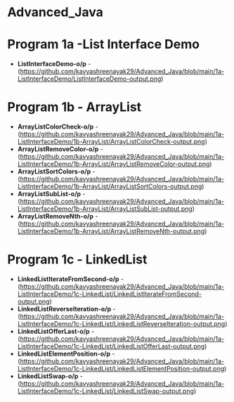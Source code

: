 # Advanced_Java
# Program 1a -List Interface Demo
- **ListInterfaceDemo-o/p** -(https://github.com/kavyashreenayak29/Advanced_Java/blob/main/1a-ListInterfaceDemo/ListInterfaceDemo-output.png)
# Program 1b - ArrayList
- **ArrayListColorCheck-o/p** -(https://github.com/kavyashreenayak29/Advanced_Java/blob/main/1a-ListInterfaceDemo/1b-ArrayList/ArrayListColorCheck-output.png)
- **ArrayListRemoveColor-o/p** -(https://github.com/kavyashreenayak29/Advanced_Java/blob/main/1a-ListInterfaceDemo/1b-ArrayList/ArrayListRemoveColor-output.png)
- **ArrayListSortColors-o/p** -(https://github.com/kavyashreenayak29/Advanced_Java/blob/main/1a-ListInterfaceDemo/1b-ArrayList/ArrayListSortColors-output.png)
- **ArrayListSubList-o/p** -(https://github.com/kavyashreenayak29/Advanced_Java/blob/main/1a-ListInterfaceDemo/1b-ArrayList/ArrayListSubList-output.png)
- **ArrayListRemoveNth-o/p** -(https://github.com/kavyashreenayak29/Advanced_Java/blob/main/1a-ListInterfaceDemo/1b-ArrayList/ArrayListRemoveNth-output.png)
# Program 1c - LinkedList
- **LinkedListIterateFromSecond-o/p** -(https://github.com/kavyashreenayak29/Advanced_Java/blob/main/1a-ListInterfaceDemo/1c-LinkedList/LinkedListIterateFromSecond-output.png)
- **LinkedListReverseIteration-o/p** -(https://github.com/kavyashreenayak29/Advanced_Java/blob/main/1a-ListInterfaceDemo/1c-LinkedList/LinkedListReverseIteration-output.png)
- **LinkedListOfferLast-o/p** -(https://github.com/kavyashreenayak29/Advanced_Java/blob/main/1a-ListInterfaceDemo/1c-LinkedList/LinkedListOfferLast-output.png)
- **LinkedListElementPosition-o/p** -(https://github.com/kavyashreenayak29/Advanced_Java/blob/main/1a-ListInterfaceDemo/1c-LinkedList/LinkedListElementPosition-output.png)
- **LinkedListSwap-o/p** -(https://github.com/kavyashreenayak29/Advanced_Java/blob/main/1a-ListInterfaceDemo/1c-LinkedList/LinkedListSwap-output.png)
